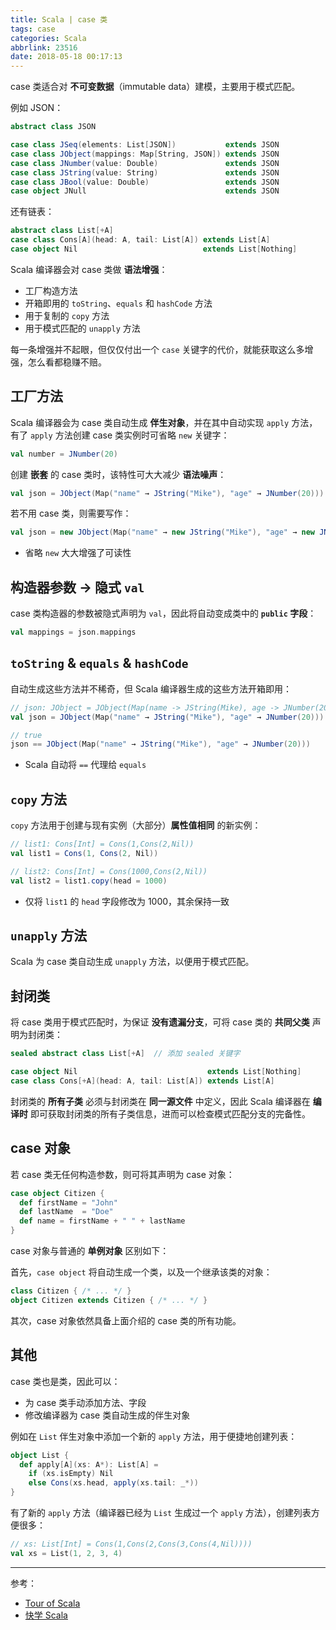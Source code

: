 ```yaml
---
title: Scala | case 类
tags: case
categories: Scala
abbrlink: 23516
date: 2018-05-18 00:17:13
---
```


case 类适合对 **不可变数据**（immutable data）建模，主要用于模式匹配。

例如 JSON：

```Scala
abstract class JSON

case class JSeq(elements: List[JSON])           extends JSON
case class JObject(mappings: Map[String, JSON]) extends JSON
case class JNumber(value: Double)               extends JSON
case class JString(value: String)               extends JSON
case class JBool(value: Double)                 extends JSON
case object JNull                               extends JSON
```

<!-- more -->

还有链表：

```Scala
abstract class List[+A]
case class Cons[A](head: A, tail: List[A]) extends List[A]
case object Nil                            extends List[Nothing]
```

Scala 编译器会对 case 类做 **语法增强**：

* 工厂构造方法
* 开箱即用的 `toString`、`equals` 和 `hashCode` 方法
* 用于复制的 `copy` 方法
* 用于模式匹配的 `unapply` 方法

每一条增强并不起眼，但仅仅付出一个 `case` 关键字的代价，就能获取这么多增强，怎么看都稳赚不赔。

## 工厂方法

Scala 编译器会为 case 类自动生成 **伴生对象**，并在其中自动实现 `apply` 方法，有了 `apply` 方法创建 case 类实例时可省略 `new` 关键字：

```Scala
val number = JNumber(20)
```

创建 **嵌套** 的 case 类时，该特性可大大减少 **语法噪声**：

```Scala
val json = JObject(Map("name" → JString("Mike"), "age" → JNumber(20)))
```

若不用 case 类，则需要写作：

```Scala
val json = new JObject(Map("name" → new JString("Mike"), "age" → new JNumber(20)))
```

* 省略 `new` 大大增强了可读性

## 构造器参数 → 隐式 `val`

case 类构造器的参数被隐式声明为 `val`，因此将自动变成类中的 **`public` 字段**：

```Scala
val mappings = json.mappings
```

## `toString` & `equals` & `hashCode`

自动生成这些方法并不稀奇，但 Scala 编译器生成的这些方法开箱即用：

```Scala
// json: JObject = JObject(Map(name -> JString(Mike), age -> JNumber(20.0)))
val json = JObject(Map("name" → JString("Mike"), "age" → JNumber(20)))

// true
json == JObject(Map("name" → JString("Mike"), "age" → JNumber(20)))
```

* Scala 自动将 `==` 代理给 `equals`

## `copy` 方法

`copy` 方法用于创建与现有实例（大部分）**属性值相同** 的新实例：

```Scala
// list1: Cons[Int] = Cons(1,Cons(2,Nil))
val list1 = Cons(1, Cons(2, Nil))

// list2: Cons[Int] = Cons(1000,Cons(2,Nil))
val list2 = list1.copy(head = 1000)
```

* 仅将 `list1` 的 `head` 字段修改为 1000，其余保持一致

## `unapply` 方法

Scala 为 case 类自动生成 `unapply` 方法，以便用于模式匹配。

## 封闭类

将 case 类用于模式匹配时，为保证 **没有遗漏分支**，可将 case 类的 **共同父类** 声明为封闭类：

```Scala
sealed abstract class List[+A]  // 添加 sealed 关键字

case object Nil                             extends List[Nothing]
case class Cons[+A](head: A, tail: List[A]) extends List[A]
```

封闭类的 **所有子类** 必须与封闭类在 **同一源文件** 中定义，因此 Scala 编译器在 **编译时** 即可获取封闭类的所有子类信息，进而可以检查模式匹配分支的完备性。

## case 对象

若 case 类无任何构造参数，则可将其声明为 case 对象：

```Scala
case object Citizen {
  def firstName = "John"
  def lastName  = "Doe"
  def name = firstName + " " + lastName
}
```

case 对象与普通的 **单例对象** 区别如下：

首先，`case object` 将自动生成一个类，以及一个继承该类的对象：

```Scala
class Citizen { /* ... */ }
object Citizen extends Citizen { /* ... */ }
```

其次，case 对象依然具备上面介绍的 case 类的所有功能。

## 其他

case 类也是类，因此可以：

* 为 case 类手动添加方法、字段
* 修改编译器为 case 类自动生成的伴生对象

例如在 `List` 伴生对象中添加一个新的 `apply` 方法，用于便捷地创建列表：

```Scala
object List {
  def apply[A](xs: A*): List[A] =
    if (xs.isEmpty) Nil
    else Cons(xs.head, apply(xs.tail: _*))
}
```

有了新的 `apply` 方法（编译器已经为 `List` 生成过一个 `apply` 方法），创建列表方便很多：

```Scala
// xs: List[Int] = Cons(1,Cons(2,Cons(3,Cons(4,Nil))))
val xs = List(1, 2, 3, 4)
```

---

参考：

* [Tour of Scala](https://docs.scala-lang.org/tour/case-classes.html)
* [快学 Scala](https://book.douban.com/subject/27093751/)